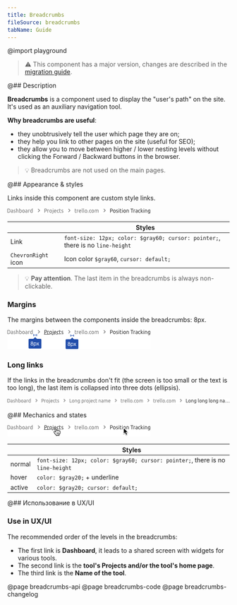 ```yaml
---
title: Breadcrumbs
fileSource: breadcrumbs
tabName: Guide
---
```


@import playground

> ⚠️ This component has a major version, changes are described in the [migration guide](/internal/migration-guide).

@## Description

**Breadcrumbs** is a component used to display the "user's path" on the site. It's used as an auxiliary navigation tool.

**Why breadcrumbs are useful**:

- they unobtrusively tell the user which page they are on;
- they help you link to other pages on the site (useful for SEO);
- they allow you to move between higher / lower nesting levels without clicking the Forward / Backward buttons in the browser.

> 💡 Breadcrumbs are not used on the main pages.

@## Appearance & styles

Links inside this component are custom style links.

![breadcrumbs style](static/breadcrumbs.png)

|                     | Styles                                                                         |
| ------------------- | ------------------------------------------------------------------------------ |
| Link                | `font-size: 12px; color: $gray60; cursor: pointer;`, there is no `line-height` |
| `ChevronRight` icon | Icon color `$gray60`, `cursor: default;`                                       |

> 💡 **Pay attention**. The last item in the breadcrumbs is always non-clickable.

### Margins

The margins between the components inside the breadcrumbs: 8px.

![breadcrumbs margins](static/margins.png)

### Long links

If the links in the breadcrumbs don't fit (the screen is too small or the text is too long), the last item is collapsed into three dots (ellipsis).

![breadcrumbs ellipsis](static/ellipsis.png)

@## Mechanics and states

![breadcrumbs hover](static/hover.png)

|        | Styles                                                                         |
| ------ | ------------------------------------------------------------------------------ |
| normal | `font-size: 12px; color: $gray60; cursor: pointer;`, there is no `line-height` |
| hover  | `color: $gray20;` + underline                                                  |
| active | `color: $gray20; cursor: default;`                                             |

@## Использование в UX/UI

### Use in UX/UI

The recommended order of the levels in the breadcrumbs:

- The first link is **Dashboard**, it leads to a shared screen with widgets for various tools.
- The second link is the **tool's Projects and/or the tool's home page**.
- The third link is the **Name of the tool**.

@page breadcrumbs-api
@page breadcrumbs-code
@page breadcrumbs-changelog
